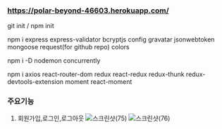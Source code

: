 ### https://polar-beyond-46603.herokuapp.com/

git init / npm init

npm i express express-validator bcryptjs config gravatar jsonwebtoken mongoose request(for github repo) colors

npm i -D nodemon concurrently

npm i axios react-router-dom redux react-redux redux-thunk redux-devtools-extension moment react-moment

### 주요기능
  1. 회원가입,로그인,로그아웃
  ![스크린샷(75)](https://user-images.githubusercontent.com/66147646/101276757-76d1b400-37f2-11eb-939c-0c3431a8b051.png)
  ![스크린샷(76)](https://user-images.githubusercontent.com/66147646/101276846-358dd400-37f3-11eb-8c4b-501b7c21415e.png)


